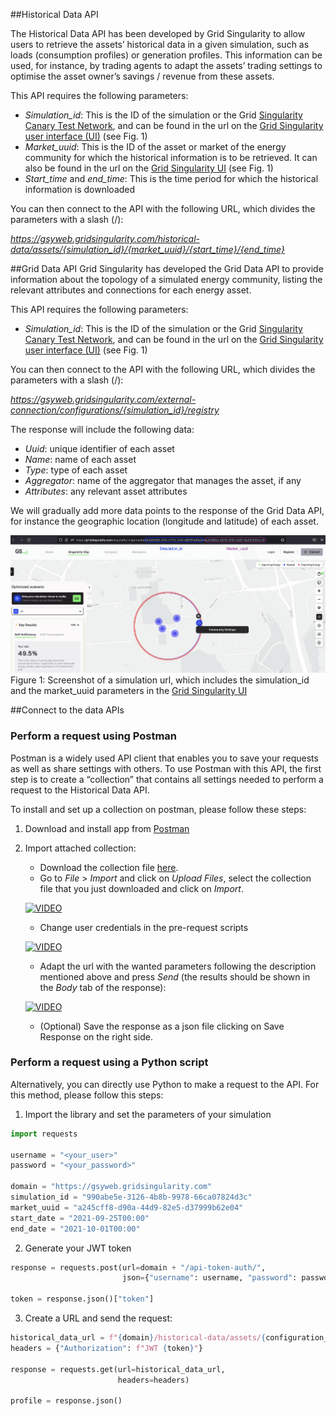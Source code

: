 ##Historical Data API

The Historical Data API has been developed by Grid Singularity to allow users to retrieve the assets’ historical data in a given simulation, such as loads (consumption profiles) or generation profiles. This information can be used, for instance, by trading agents to adapt the assets’ trading settings to optimise the asset owner’s savings / revenue from these assets.

This API requires the following parameters:

* _Simulation_id_: This is the ID of the simulation or the Grid [Singularity Canary Test Network](https://gridsingularity.github.io/gsy-e/connect-ctn/), and can be found in the url on the [Grid Singularity user interface (UI)](https://gridsingularity.com/singularity-map)  (see Fig. 1)
* _Market_uuid_: This is the ID of the asset or market of the energy community for which the historical information is to be retrieved. It can also be found in the url on the [Grid Singularity UI](https://gridsingularity.com/singularity-map) (see Fig. 1)
* _Start_time_ and _end_time_: This is the time period for which the historical information is downloaded

You can then connect to the API with the following URL, which divides the parameters with a slash (/):

_https://gsyweb.gridsingularity.com/historical-data/assets/{simulation_id}/{market_uuid}/{start_time}/{end_time}_

##Grid Data API
Grid Singularity has developed the Grid Data API to provide information about the topology of a simulated energy community, listing the relevant attributes and connections for each energy asset.

This API requires the following parameters:

* _Simulation_id_: This is the ID of the simulation or the Grid [Singularity Canary Test Network](https://gridsingularity.github.io/gsy-e/connect-ctn/), and can be found in the url on the [Grid Singularity user interface (UI)](https://gridsingularity.com/singularity-map)  (see Fig. 1)

You can then connect to the API with the following URL, which divides the parameters with a slash (/):

_https://gsyweb.gridsingularity.com/external-connection/configurations/{simulation_id}/registry_

The response will include the following data:

* _Uuid_: unique identifier of each asset
* _Name_: name of each asset
* _Type_: type of each asset
* _Aggregator_: name of the aggregator that manages the asset, if any
* _Attributes_: any relevant asset attributes

We will gradually add more data points to the response of the Grid Data API, for instance the geographic location (longitude and latitude) of each asset.


![alt_text](img/get-simulation-data_1.png)
Figure 1: Screenshot of a simulation url, which includes the simulation_id and the market_uuid parameters in the [Grid Singularity UI](https://gridsingularity.com/singularity-map)


##Connect to the data APIs

### Perform a request using Postman

Postman is a widely used API client that enables you to save your requests as well as share settings with others. To use Postman with this API, the first step is to create a “collection” that contains all settings needed to perform a request to the Historical Data API.

To install and set up a collection on postman, please follow these steps:

1. Download and install app from [Postman](https://www.postman.com/downloads/)
2. Import attached collection:

      - Download the collection file [here](https://api.media.atlassian.com/file/f0ebe667-59bd-494c-baba-d6a21e9ad730/binary?token=eyJhbGciOiJIUzI1NiJ9.eyJpc3MiOiJjZGM0ZmNjYS1kMzc5LTRlMmMtOGM4YS02OGI5MjY4OWExNTYiLCJhY2Nlc3MiOnsidXJuOmZpbGVzdG9yZTpmaWxlOmYwZWJlNjY3LTU5YmQtNDk0Yy1iYWJhLWQ2YTIxZTlhZDczMCI6WyJyZWFkIl19LCJleHAiOjE2NTg1ODAzMzQsIm5iZiI6MTY1ODQ5NzQxNH0.MGCG6Dc-VKD7_Dn8y2eiT3LlahLzjzr-TkxEcdIxUM4&client=cdc4fcca-d379-4e2c-8c8a-68b92689a156&name=historical_data_api_postman_collection_20210722.postman_collection.json).
      - Go to _File_ > _Import_ and click on _Upload Files_, select the collection file that you just downloaded and click on _Import_.

      [![VIDEO](https://img.youtube.com/vi/i1Xy6RYOv_o/0.jpg)](https://www.youtube.com/watch?v=i1Xy6RYOv_o)

      - Change user credentials in the pre-request scripts

      [![VIDEO](https://img.youtube.com/vi/uC-vBZT37Q4/0.jpg)](https://www.youtube.com/watch?v=uC-vBZT37Q4)

      - Adapt the url with the wanted parameters following the description mentioned above and press _Send_ (the results should be shown in the _Body_ tab of the response):

      [![VIDEO](https://img.youtube.com/vi/J9wCld-dQLg/0.jpg)](https://www.youtube.com/watch?v=J9wCld-dQLg)

      - (Optional) Save the response as a json file clicking on Save Response on the right side.


### Perform a request using a Python script

Alternatively, you can directly use Python to make a request to the API. For this method, please follow this steps:

1. Import the library and set the parameters of your simulation
```python
import requests

username = "<your_user>"
password = "<your_password>"

domain = "https://gsyweb.gridsingularity.com"
simulation_id = "990abe5e-3126-4b8b-9978-66ca07824d3c"
market_uuid = "a245cff8-d90a-44d9-82e5-d37999b62e04"
start_date = "2021-09-25T00:00"
end_date = "2021-10-01T00:00"
```
2. Generate your JWT token
```python
response = requests.post(url=domain + "/api-token-auth/",
                         json={"username": username, "password": password})

token = response.json()["token"]
```
3. Create a URL and send the request:
```python
historical_data_url = f"{domain}/historical-data/assets/{configuration_id}/{device_id}/{start_date}/{end_date}"
headers = {"Authorization": f"JWT {token}"}

response = requests.get(url=historical_data_url,
                        headers=headers)

profile = response.json()

```
